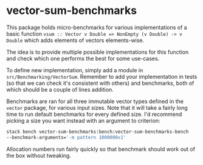 # vector-sum-benchmarks

This package holds micro-benchmarks for various implementations of a
basic function `vsum :: Vector v Double => NonEmpty (v Double) -> v
Double` which adds elements of vectors elements-wise.

The idea is to provide multiple possible implementations for this
function and check which one performs the best for some use-cases.

To define new implementation, simply add a module in
`src/Benchmarking/VectorSum`. Remember to add your implementation in
tests (so that we can check it's consistent with others) and
benchmarks, both of which should be a couple of lines addition.

Benchmarks are ran for all three immutable vector types defined in the
`vector` package, for various input sizes. Note that it will take a
fairly long time to run default benchmarks for every defined size. I'd
recommend picking a size you want instead with an argument to
criterion:

```bash
stack bench vector-sum-benchmarks:bench:vector-sum-benchmarks-bench
--benchmark-arguments='-m pattern 1000000x1'
```

Allocation numbers run fairly quickly so that benchmark should work
out of the box without tweaking.
